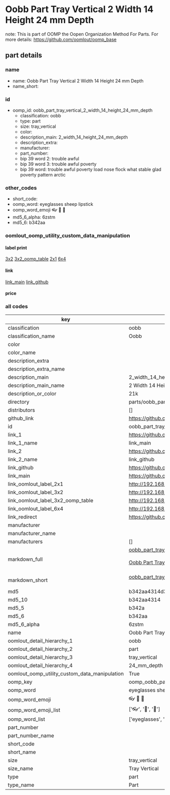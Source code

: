 # Oobb Part Tray Vertical 2 Width 14 Height 24 mm Depth  

note: This is part of OOMP the Oopen Organization Method For Parts. For more details: https://github.com/oomlout/oomp_base

##  part details
  







### name
* name: Oobb Part Tray Vertical 2 Width 14 Height 24 mm Depth
* name_short: 
### id
* oomp_id: oobb_part_tray_vertical_2_width_14_height_24_mm_depth
  * classification: oobb
  * type: part
  * size: tray_vertical
  * color: 
  * description_main: 2_width_14_height_24_mm_depth
  * description_extra: 
  * manufacturer: 
  * part_number: 
  * bip 39 word 2: trouble awful
  * bip 39 word 3: trouble awful poverty
  * bip 39 word: trouble awful poverty load nose flock what stable glad poverty pattern arctic

### other_codes
* short_code: 
* oomp_word: eyeglasses sheep lipstick
* oomp_word_emoji :eyeglasses: :sheep: :lipstick:
* md5_6_alpha: 6zstm
* md5_6: b342aa






### oomlout_oomp_utility_custom_data_manipulation
#### label print
[3x2](http://192.168.1.245:1112/?label=oomp%206zstm)
[3x2_oomp_table](http://192.168.1.108:1112/?label=oomp%206zstm)
[2x1](http://192.168.1.242:1112/?label=oomp%206zstm)
[6x4](http://192.168.1.55:1112/?label=oomp%206zstm)    

#### link

[link_main](https://github.com/oomlout/oomlout_oomp_version_1_messy/tree/main/parts/oobb_part_tray_vertical_2_width_14_height_24_mm_depth) [link_github](https://github.com/oomlout/oomlout_oomp_version_1_messy/tree/main/parts/oobb_part_tray_vertical_2_width_14_height_24_mm_depth)                             

#### price







### all codes 
| key | value |  
| --- | --- |  
| classification | oobb |  
| classification_name | Oobb |  
| color |  |  
| color_name |  |  
| description_extra |  |  
| description_extra_name |  |  
| description_main | 2_width_14_height_24_mm_depth |  
| description_main_name | 2 Width 14 Height 24 mm Depth |  
| description_or_color | 21k |  
| directory | parts/oobb_part_tray_vertical_2_width_14_height_24_mm_depth |  
| distributors | [] |  
| github_link | https://github.com/oomlout/oomlout_oomp_part_src/tree/main/parts/oobb_part_tray_vertical_2_width_14_height_24_mm_depth |  
| id | oobb_part_tray_vertical_2_width_14_height_24_mm_depth |  
| link_1 | https://github.com/oomlout/oomlout_oomp_version_1_messy/tree/main/parts/oobb_part_tray_vertical_2_width_14_height_24_mm_depth |  
| link_1_name | link_main |  
| link_2 | https://github.com/oomlout/oomlout_oomp_version_1_messy/tree/main/parts/oobb_part_tray_vertical_2_width_14_height_24_mm_depth |  
| link_2_name | link_github |  
| link_github | https://github.com/oomlout/oomlout_oomp_version_1_messy/tree/main/parts/oobb_part_tray_vertical_2_width_14_height_24_mm_depth |  
| link_main | https://github.com/oomlout/oomlout_oomp_version_1_messy/tree/main/parts/oobb_part_tray_vertical_2_width_14_height_24_mm_depth |  
| link_oomlout_label_2x1 | http://192.168.1.242:1112/?label=oomp%206zstm |  
| link_oomlout_label_3x2 | http://192.168.1.245:1112/?label=oomp%206zstm |  
| link_oomlout_label_3x2_oomp_table | http://192.168.1.108:1112/?label=oomp%206zstm |  
| link_oomlout_label_6x4 | http://192.168.1.55:1112/?label=oomp%206zstm |  
| link_redirect | https://github.com/oomlout/oomlout_oomp_version_1_messy/tree/main/parts/oobb_part_tray_vertical_2_width_14_height_24_mm_depth |  
| manufacturer |  |  
| manufacturer_name |  |  
| manufacturers | [] |  
| markdown_full | [oobb_part_tray_vertical_2_width_14_height_24_mm_depth](none)<br>[](none)<br>[Oobb Part Tray Vertical 2 Width 14 Height 24 Mm Depth](none)<br><br> |  
| markdown_short | [oobb_part_tray_vertical_2_width_14_height_24_mm_depth](none)<br><br> |  
| md5 | b342aa4314d3df39654b382f52042f48 |  
| md5_10 | b342aa4314 |  
| md5_5 | b342a |  
| md5_6 | b342aa |  
| md5_6_alpha | 6zstm |  
| name | Oobb Part Tray Vertical 2 Width 14 Height 24 mm Depth |  
| oomlout_detail_hierarchy_1 | oobb |  
| oomlout_detail_hierarchy_2 | part |  
| oomlout_detail_hierarchy_3 | tray_vertical |  
| oomlout_detail_hierarchy_4 | 24_mm_depth |  
| oomlout_oomp_utility_custom_data_manipulation | True |  
| oomp_key | oomp_oobb_part_tray_vertical_2_width_14_height_24_mm_depth |  
| oomp_word | eyeglasses sheep lipstick |  
| oomp_word_emoji | :eyeglasses: :sheep: :lipstick: |  
| oomp_word_emoji_list | [':eyeglasses:', ':sheep:', ':lipstick:'] |  
| oomp_word_list | ['eyeglasses', 'sheep', 'lipstick'] |  
| part_number |  |  
| part_number_name |  |  
| short_code |  |  
| short_name |  |  
| size | tray_vertical |  
| size_name | Tray Vertical |  
| type | part |  
| type_name | Part |  
